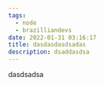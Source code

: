 ```yaml
---
tags:
  - node
  - brazilliandevs
date: 2022-01-31 03:16:17
title: dasdasdasdsadas
description: dsaddasdsa
---
```

dasdsadsa